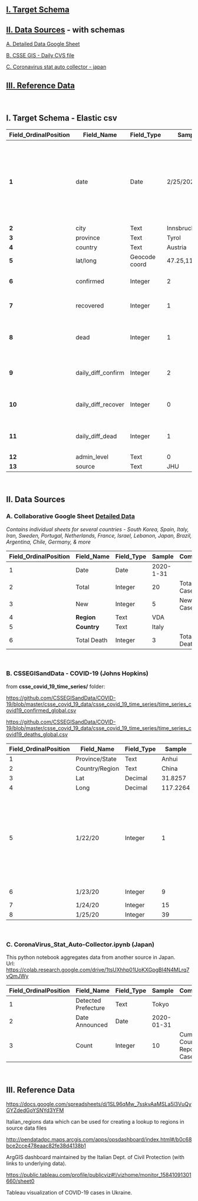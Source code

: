 ## [I. Target Schema](#i-target-schema---elastic-csv)


## [II. Data Sources](#ii-data-sources) - with schemas

   [A. Detailed Data Google Sheet](#a-collaborative-google-sheet-detailed-data)
 
   [B. CSSE GIS - Daily CVS file](#b-cssegisanddata---covid-19-johns-hopkins)
   
   [C. Coronavirus stat auto collector - japan](#c-coronavirus_stat_auto-collectoripynb-japan)


## [III. Reference Data](#iii-reference-data-1)

<br />



## I. Target Schema - Elastic csv


|**Field_OrdinalPosition**|**Field_Name**|**Field_Type**|**Sample**|**Comments** |
| --- | --- | --- | --- | --- |
|**1**|	date|Date|2/25/2020|NOT datetime - probably best to have a standard date string format ("YYYY-MM-DD", e.g.)   |
|**2**|	city|	Text|	Innsbruck|	  |
|**3**| province|	Text|	Tyrol|	  |
|**4**|	country|	Text|	Austria|	 |  
|**5**|	lat/long|	Geocode coord|	47.25,11.3333|	  |
|**6**|	confirmed|	Integer|	2|	Total Confirmed Cases |  
|**7**|	recovered|	Integer|	1|	Total Recovered Cases |
|**8**|	dead|	Integer|	1|	Total Cases in which Patient died |  
|**9**|	daily_diff_confirm|	Integer|	2|	Daily Change Confirmed Cases  | 
|**10**|	daily_diff_recover|	Integer|	 0| Daily Change Recovered Cases | 
|**11**|	daily_diff_dead|	Integer|	1| Daily Change Death Cases  |
|**12**|	admin_level	|Text|	0|	 | | 
|**13**|	source| Text| JHU| | |


<br />



## II. Data Sources


  ### A. Collaborative Google Sheet [Detailed Data](https://docs.google.com/spreadsheets/d/1-YNneqVqTGy2Uzp_0pPNBezhxyEp6M_a2A2GI1MTxx0/edit#gid=1872189130)
  
  _Contains individual sheets for several countries - South Korea, Spain, Italy, Iran, Sweden, Portugal, Netherlands, France, Israel, Lebanon, Japan, Brazil, Argentina, Chile, Germany, & more_

|**Field_OrdinalPosition**|**Field_Name**|**Field_Type**|**Sample**|**Comments**| 
| --- | --- | --- | --- | --- |
|1|Date|Date|2020-1-31| 
|2|Total|Integer|20|Total Cases
|3|New|Integer|5|New Daily Cases
|4|**Region**|Text|VDA| 
|5|**Country**|Text|Italy| 
|6|Total Death|Integer|3|Total Deaths


<br />

  ### B. CSSEGISandData - COVID-19 (Johns Hopkins)

from **csse_covid_19_time_series/** folder:

https://github.com/CSSEGISandData/COVID-19/blob/master/csse_covid_19_data/csse_covid_19_time_series/time_series_covid19_confirmed_global.csv

https://github.com/CSSEGISandData/COVID-19/blob/master/csse_covid_19_data/csse_covid_19_time_series/time_series_covid19_deaths_global.csv

|**Field_OrdinalPosition**|**Field_Name**|**Field_Type**|**Sample**|**Comments**| 
| --- | --- | --- | --- | --- |
|1 | Province/State	| Text |	Anhui 	
|2 |	Country/Region | Text	|	China
|3 |	Lat	|	Decimal |	31.8257 	
|4 |	Long |Decimal |	117.2264	
|5 |	1/22/20	| Integer	|	 1  | Count of Cases by Date value in the column header '1/22/20' (requires a pivot transformation to bring column values into rows)
|6 |	1/23/20	| Integer	|	  9 | See note above
|7 |	1/24/20	| Integer	|	 15 | 
|8 |	1/25/20	| Integer	|	 39 |


<br />

  ### C. CoronaVirus_Stat_Auto-Collector.ipynb (Japan)

This python notebook aggregates data from another source in Japan.  
Url:  https://colab.research.google.com/drive/1tsUXhhp01UoKXGpgBI4N4MLrq7vQmJWy 

|**Field_OrdinalPosition**|**Field_Name**|**Field_Type**|**Sample**|**Comments**| 
| --- | --- | --- | --- | --- |
|1 | Detected Prefecture	| Text |	 Tokyo
|2 | Date Announced	| Date	|	2020-01-31
|3 | Count   | Integer | 10 | Cumulative Count of Reported Cases
 		
<br />

## III. Reference Data

https://docs.google.com/spreadsheets/d/1SL96qMw_7sskvAaMSLa5l3VuQyGYZdedGoYSNYd3YFM

   Italian_regions data which can be used for creating a lookup to regions in source data files

http://pendatadpc.maps.arcgis.com/apps/opsdashboard/index.html#/b0c68bce2cce478eaac82fe38d4138b1

   ArgGIS dashboard maintained by the Italian Dept. of Civil Protection (with links to underlying data).
   
   
https://public.tableau.com/profile/publicviz#!/vizhome/monitor_15841091301660/sheet0  

   Tableau visualization of COVID-19 cases in Ukraine.
